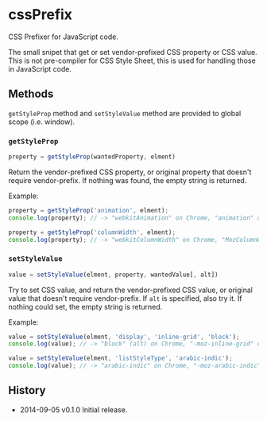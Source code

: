 # cssPrefix

CSS Prefixer for JavaScript code.

The small snipet that get or set vendor-prefixed CSS property or CSS value.  
This is not pre-compiler for CSS Style Sheet, this is used for handling those in JavaScript code.

## Methods

`getStyleProp` method and `setStyleValue` method are provided to global scope (i.e. window).

### `getStyleProp`

```js
property = getStyleProp(wantedProperty, elment)
```

Return the vendor-prefixed CSS property, or original property that doesn't require vendor-prefix. If nothing was found, the empty string is returned.

Example:

```js
property = getStyleProp('animation', elment);
console.log(property); // -> "webkitAnimation" on Chrome, "animation" on Firefox

property = getStyleProp('columnWidth', elment);
console.log(property); // -> "webkitColumnWidth" on Chrome, "MozColumnWidth" on Firefox
```

### `setStyleValue`

```js
value = setStyleValue(elment, property, wantedValue[, alt])
```

Try to set CSS value, and return the vendor-prefixed CSS value, or original value that doesn't require vendor-prefix. If `alt` is specified, also try it. If nothing could set, the empty string is returned.

Example:

```js
value = setStyleValue(elment, 'display', 'inline-grid', 'block');
console.log(value); // -> "block" (alt) on Chrome, "-moz-inline-grid" on Firefox

value = setStyleValue(elment, 'listStyleType', 'arabic-indic');
console.log(value); // -> "arabic-indic" on Chrome, "-moz-arabic-indic" on Firefox
```

## History
 * 2014-09-05			v0.1.0			Initial release.

